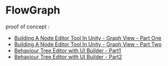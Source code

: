 # FlowGraph

proof of concept :
- [Building A Node Editor Tool In Unity - Graph View - Part One](https://www.youtube.com/watch?v=uXxBXGI-05k)
- [Building A Node Editor Tool In Unity - Graph View - Part Two](https://www.youtube.com/watch?v=iBukERGzEz0k)
- [Behaviour Tree Editor with UI Builder - Part1](https://www.youtube.com/watch?v=nKpM98I7PeM)
- [Behaviour Tree Editor with UI Builder - Part2](https://www.youtube.com/watch?v=jhB_GFgS6S0)
